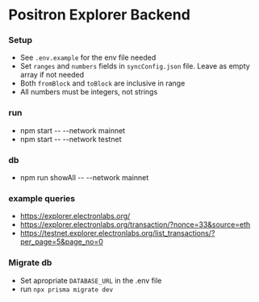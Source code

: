 # Positron Explorer Backend

### Setup
- See `.env.example` for the env file needed
- Set `ranges` and `numbers` fields in `syncConfig.json` file. Leave as empty array if not needed
- Both `fromBlock` and `toBlock` are inclusive in range
- All numbers must be integers, not strings

### run
- npm start -- --network mainnet
- npm start -- --network testnet

### db
- npm run showAll -- --network mainnet

### example queries
- https://explorer.electronlabs.org/
- https://explorer.electronlabs.org/transaction/?nonce=33&source=eth
- https://testnet.explorer.electronlabs.org/list_transactions/?per_page=5&page_no=0

### Migrate db
- Set apropriate `DATABASE_URL` in the .env file
- run `npx prisma migrate dev`